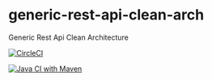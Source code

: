 # generic-rest-api-clean-arch
Generic Rest Api Clean Architecture

[![CircleCI](https://dl.circleci.com/status-badge/img/gh/sudoitir/generic-rest-api-clean-arch/tree/develop.svg?style=svg)](https://dl.circleci.com/status-badge/redirect/gh/sudoitir/generic-rest-api-clean-arch/tree/develop)

[![Java CI with Maven](https://github.com/sudoitir/generic-rest-api-clean-arch/actions/workflows/maven.yml/badge.svg)](https://github.com/sudoitir/generic-rest-api-clean-arch/actions/workflows/maven.yml)
